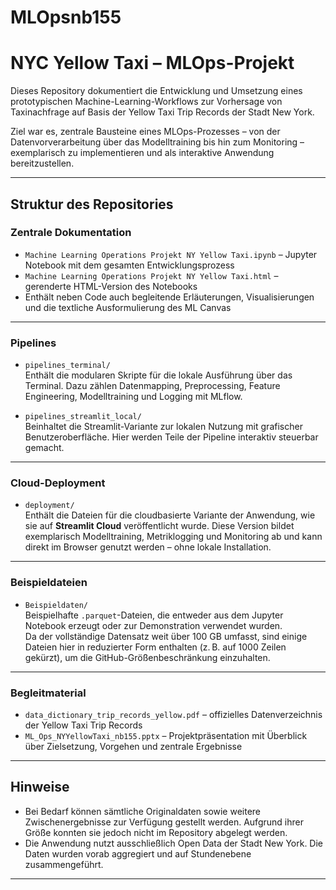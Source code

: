 # MLOpsnb155

# NYC Yellow Taxi – MLOps-Projekt

Dieses Repository dokumentiert die Entwicklung und Umsetzung eines prototypischen Machine-Learning-Workflows zur Vorhersage von Taxinachfrage auf Basis der Yellow Taxi Trip Records der Stadt New York.

Ziel war es, zentrale Bausteine eines MLOps-Prozesses – von der Datenvorverarbeitung über das Modelltraining bis hin zum Monitoring – exemplarisch zu implementieren und als interaktive Anwendung bereitzustellen.

---

## Struktur des Repositories

### Zentrale Dokumentation

- `Machine Learning Operations Projekt NY Yellow Taxi.ipynb` – Jupyter Notebook mit dem gesamten Entwicklungsprozess
- `Machine Learning Operations Projekt NY Yellow Taxi.html` – gerenderte HTML-Version des Notebooks
- Enthält neben Code auch begleitende Erläuterungen, Visualisierungen und die textliche Ausformulierung des ML Canvas

---

### Pipelines

- `pipelines_terminal/`  
  Enthält die modularen Skripte für die lokale Ausführung über das Terminal. Dazu zählen Datenmapping, Preprocessing, Feature Engineering, Modelltraining und Logging mit MLflow.

- `pipelines_streamlit_local/`  
  Beinhaltet die Streamlit-Variante zur lokalen Nutzung mit grafischer Benutzeroberfläche. Hier werden Teile der Pipeline interaktiv steuerbar gemacht.

---

###  Cloud-Deployment

- `deployment/`  
  Enthält die Dateien für die cloudbasierte Variante der Anwendung, wie sie auf **Streamlit Cloud** veröffentlicht wurde. Diese Version bildet exemplarisch Modelltraining, Metriklogging und Monitoring ab und kann direkt im Browser genutzt werden – ohne lokale Installation.

---

### Beispieldateien

- `Beispieldaten/`  
  Beispielhafte `.parquet`-Dateien, die entweder aus dem Jupyter Notebook erzeugt oder zur Demonstration verwendet wurden.  
  Da der vollständige Datensatz weit über 100 GB umfasst, sind einige Dateien hier in reduzierter Form enthalten (z. B. auf 1000 Zeilen gekürzt), um die GitHub-Größenbeschränkung einzuhalten.

---

### Begleitmaterial

- `data_dictionary_trip_records_yellow.pdf` – offizielles Datenverzeichnis der Yellow Taxi Trip Records
- `ML_Ops_NYYellowTaxi_nb155.pptx` – Projektpräsentation mit Überblick über Zielsetzung, Vorgehen und zentrale Ergebnisse

---

## Hinweise

- Bei Bedarf können sämtliche Originaldaten sowie weitere Zwischenergebnisse zur Verfügung gestellt werden. Aufgrund ihrer Größe konnten sie jedoch nicht im Repository abgelegt werden.
- Die Anwendung nutzt ausschließlich Open Data der Stadt New York. Die Daten wurden vorab aggregiert und auf Stundenebene zusammengeführt.

---
